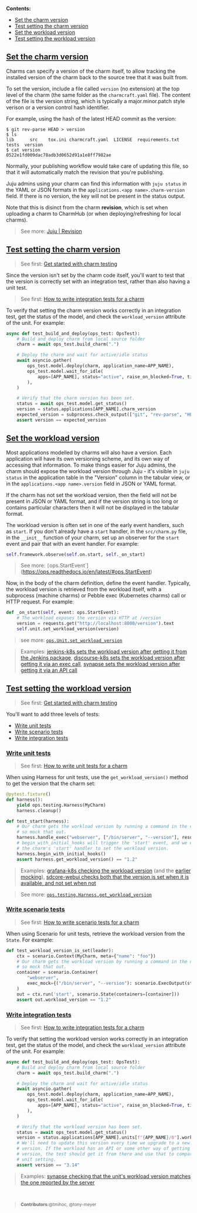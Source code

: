 **Contents:**

- [Set the charm version](#heading--set-the-version-of-the-charm)
- [Test setting the charm version](#heading--test-setting-the-charm-version)
- [Set the workload version](#heading--set-the-version-of-the-workload)
- [Test setting the workload version](#heading--test-setting-the-workload-version)

<a href="#heading--set-the-version-of-the-charm"><h2 id="heading--set-the-version-of-the-charm">Set the charm version</h3></a>

Charms can specify a version of the charm itself, to allow tracking the
installed version of the charm back to the source tree that it was built from.

To set the version, include a file called `version` (no extension) at the top
level of the charm (the same folder as the `charmcraft.yaml` file). The content
of the file is the version string, which is typically a major.minor.patch style
verison or a version control hash identifier.

For example, using the hash of the latest HEAD commit as the version:

```shell
$ git rev-parse HEAD > version
$ ls
lib      src    tox.ini charmcraft.yaml  LICENSE  requirements.txt  tests  version
$ cat version
0522e1fd009dac78adb3d0652d91a1e8ff7982ae
```

<note>
Normally, your publishing workflow would take care of updating this file, so
that it will automatically match the revision that you're publishing.
</note>

Juju admins using your charm can find this information with `juju status` in the
YAML or JSON formats in the `applications.<app name>.charm-version` field. If
there is no version, the key will not be present in the status output.

Note that this is disinct from the charm **revision**, which is set when
uploading a charm to CharmHub (or when deploying/refreshing for local charms).

> See more: [Juju | Revision](https://juju.is/docs/sdk/revision)

<a href="#heading--test-setting-the-charm-version"><h2 id="heading--test-setting-the-charm-version">Test setting the charm version</h2></a>

> See first: [Get started with charm testing](https://juju.is/docs/sdk/get-started-with-charm-testing)

Since the version isn't set by the charm code itself, you'll want to test that
the version is correctly set with an integration test, rather than also having a
unit test.

> See first: [How to write integration tests for a charm](/t/12734)

To verify that setting the charm version works correctly in an integration test, get the status
of the model, and check the `workload_version` attribute of the unit. For example:

```python
async def test_build_and_deploy(ops_test: OpsTest):
    # Build and deploy charm from local source folder
    charm = await ops_test.build_charm(".")

    # Deploy the charm and wait for active/idle status
    await asyncio.gather(
        ops_test.model.deploy(charm, application_name=APP_NAME),
        ops_test.model.wait_for_idle(
            apps=[APP_NAME], status="active", raise_on_blocked=True, timeout=1000
        ),
    )

    # Verify that the charm version has been set.
    status = await ops_test.model.get_status()
    version = status.applications[APP_NAME].charm_version
    expected_version = subprocess.check_output(["git", "rev-parse", "HEAD"]).decode("utf8")
    assert version == expected_version
```

<!---
No "see more" link: this is not currently documented in the pylibjuju docs.
-->

<a href="#heading--set-the-version-of-the-workload"><h2 id="heading--set-the-version-of-the-workload">Set the workload version</h3></a>

Most applications modelled by charms will also have a version. Each application
will have its own versioning scheme, and its own way of accessing that
information. To make things easier for Juju admins, the charm should expose the
workload version through Juju - it's visible in `juju status` in the application
table in the "Version" column in the tabular view, or in the
`applications.<app name>.version` field in JSON or YAML format.

<note>
If the charm has not set the workload version, then the field will not be
present in JSON or YAML format, and if the version string is too long or
contains particular characters then it will not be displayed in the tabular
format.
</note>

The workload version is often set in one of the early event handlers, such as
`start`. If you don't already have a `start` handler, in the `src/charm.py`
file, in the `__init__` function of your charm, set up an observer for the
`start` event and pair that with an event handler. For example:

```python
self.framework.observe(self.on.start, self._on_start)
```

> See more: `[`ops.StartEvent`](https://ops.readthedocs.io/en/latest/#ops.StartEvent)

Now, in the body of the charm definition, define the event handler. Typically,
the workload version is retrieved from the workload itself, with a subprocess
(machine charms) or Pebble exec (Kubernetes charms) call or HTTP request. For
example:

```python
def _on_start(self, event: ops.StartEvent):
    # The workload exposes the version via HTTP at /version
    version = requests.get("http://localhost:8000/version").text
    self.unit.set_workload_version(version)
```

> see more: [`ops.Unit.set_workload_version`](https://ops.readthedocs.io/en/latest/#ops.Unit.set_workload_version)

> Examples: [jenkins-k8s sets the workload version after getting it from the Jenkins package](https://github.com/canonical/jenkins-k8s-operator/blob/29e9b652714bd8314198965c41a60f5755dd381c/src/charm.py#L115), [discourse-k8s sets the workload version after getting it via an exec call](https://github.com/canonical/discourse-k8s-operator/blob/f523b29f909c69da7b9510b581dfcc2309698222/src/charm.py#L581), [synapse sets the workload version after getting it via an API call](https://github.com/canonical/synapse-operator/blob/778bcd414644c922373d542a304be14866835516/src/charm.py#L265)

<a href="#heading--test-setting-the-workload-version"><h2 id="heading--test-setting-the-workload-version">Test setting the workload version</h2></a>

> See first: [Get started with charm testing](https://juju.is/docs/sdk/get-started-with-charm-testing)

You'll want to add three levels of tests:

- [Write unit tests](#heading--write-unit-tests)
- [Write scenario tests](#heading--write-scenario-tests)
- [Write integration tests](#heading--write-integration-tests)

<a href="#heading--write-unit-tests"><h3 id="heading--write-unit-tests">Write unit tests</h3></a>

> See first: [How to write unit tests for a charm](/t/4461)

When using Harness for unit tests, use the `get_workload_version()` method to
get the version that the charm set:

```python
@pytest.fixture()
def harness():
    yield ops.testing.Harness(MyCharm)
    harness.cleanup()

def test_start(harness):
    # Our charm gets the workload version by running a command in the container,
    # so mock that out.
    harness.handle_exec("webserver", ["/bin/server", "--version"], result="1.2\n")
    # begin_with_initial_hooks will trigger the 'start' event, and we expect
    # the charm's 'start' handler to set the workload version.
    harness.begin_with_initial_hooks()
    assert harness.get_workload_version() == "1.2"
```

> Examples: [grafana-k8s checking the workload version](https://github.com/canonical/grafana-k8s-operator/blob/1c80f746f8edeae6fd23ddf31eed45f5b88c06b4/tests/unit/test_charm.py#L283) (and the [earlier mocking](https://github.com/canonical/grafana-k8s-operator/blob/1c80f746f8edeae6fd23ddf31eed45f5b88c06b4/tests/unit/test_charm.py#L127)), [sdcore-webui checks both that the version is set when it is available, and not set when not](https://github.com/canonical/sdcore-webui-k8s-operator/blob/1a66ad3f623d665657d04ad556139439f4733a28/tests/unit/test_charm.py#L447)

> See more: [`ops.testing.Harness.get_workload_version`](https://ops.readthedocs.io/en/latest/#ops.testing.Harness.get_workload_version)

<a href="#heading--write-scenario-tests"><h3 id="heading--write-scenario-tests">Write scenario tests</h3></a>

> See first: [How to write scenario tests for a charm](/t/10585)

When using Scenario for unit tests, retrieve the workload version from the `State`. For example:

```python
def test_workload_version_is_set(leader):
    ctx = scenario.Context(MyCharm, meta={"name": "foo"})
    # Our charm gets the workload version by running a command in the container,
    # so mock that out.
    container = scenario.Container(
        "webserver",
        exec_mock={("/bin/server", "--version"): scenario.ExecOutput(stdout="1.2\n")},
    )
    out = ctx.run('start', scenario.State(containers=[container]))
    assert out.workload_version == "1.2"
```

<a href="#heading--write-integration-tests"><h3 id="heading--write-integration-tests">Write integration tests</h3></a>

> See first: [How to write integration tests for a charm](/t/12734)

To verify that setting the workload version works correctly in an integration test, get the status
of the model, and check the `workload_version` attribute of the unit. For example:

```python
async def test_build_and_deploy(ops_test: OpsTest):
    # Build and deploy charm from local source folder
    charm = await ops_test.build_charm(".")

    # Deploy the charm and wait for active/idle status
    await asyncio.gather(
        ops_test.model.deploy(charm, application_name=APP_NAME),
        ops_test.model.wait_for_idle(
            apps=[APP_NAME], status="active", raise_on_blocked=True, timeout=1000
        ),
    )

    # Verify that the workload version has been set.
    status = await ops_test.model.get_status()
    version = status.applications[APP_NAME].units[f"{APP_NAME}/0"].workload_version
    # We'll need to update this version every time we upgrade to a new workload
    # version. If the workload has an API or some other way of getting the
    # version, the test should get it from there and use that to compare to the
    # unit setting.
    assert version == "3.14"
```

> Examples: [synapse checking that the unit's workload version matches the one reported by the server](https://github.com/canonical/synapse-operator/blob/778bcd414644c922373d542a304be14866835516/tests/integration/test_charm.py#L139)

<!---
No "see more" link: this is not currently documented in the pylibjuju docs.
-->

<br>

> <small>**Contributors:**@tmihoc, @tony-meyer</small>
